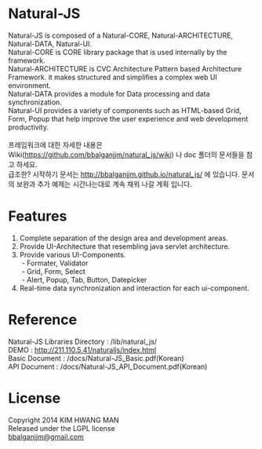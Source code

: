 Natural-JS
==========
Natural-JS is composed of a Natural-CORE, Natural-ARCHITECTURE, Natural-DATA, Natural-UI.<br/>
Natural-CORE is CORE library package that is used internally by the framework.<br/>
Natural-ARCHITECTURE is CVC Architecture Pattern based Architecture Framework. it makes structured and simplifies a complex web UI environment.<br/>
Natural-DATA provides a module for Data processing and data synchronization.<br/>
Natural-UI provides a variety of components such as HTML-based Grid, Form, Popup that help improve the user experience and web development productivity.<br/><br/>
프레임워크에 대한 자세한 내용은 Wiki(https://github.com/bbalganjjm/natural_js/wiki) 나 doc 폴더의 문서들을 참고 하세요.<br/>
급조한? 시작하기 문서는 http://bbalganjjm.github.io/natural_js/ 에 있습니다. 문서의 보완과 추가 예제는 시간나는대로 계속 채워 나갈 계획 입니다.<br/>

Features
========
1. Complete separation of the design area and development areas.<br/>
2. Provide UI-Architecture that resembling java servlet architecture.<br/>
3. Provide various UI-Components.<br/>
&nbsp;- Formater, Validator<br/>
&nbsp;- Grid, Form, Select<br/>
&nbsp;- Alert, Popup, Tab, Button, Datepicker<br/>
4. Real-time data synchronization and interaction for each ui-component.<br/>

Reference
=========
Natural-JS Libraries Directory : /lib/natural_js/<br/>
DEMO : http://211.110.5.41/naturaljs/index.html<br/>
Basic Document : /docs/Natural-JS_Basic.pdf(Korean)<br/>
API Document : /docs/Natural-JS_API_Document.pdf(Korean)<br/>

License
=======
Copyright 2014 KIM HWANG MAN<br/>
Released under the LGPL license<br/>
bbalganjjm@gmail.com<br/>